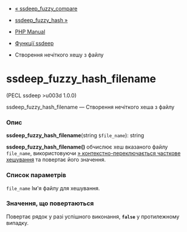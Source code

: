 - [« ssdeep_fuzzy_compare](function.ssdeep-fuzzy-compare.md)
- [ssdeep_fuzzy_hash »](function.ssdeep-fuzzy-hash.md)

- [PHP Manual](index.md)
- [Функції ssdeep](ref.ssdeep.md)
- Створення нечіткого хешу з файлу

# ssdeep_fuzzy_hash_filename

(PECL ssdeep \>u003d 1.0.0)

ssdeep_fuzzy_hash_filename — Створення нечіткого хеша з файлу

### Опис

**ssdeep_fuzzy_hash_filename**(string `$file_name`): string

**ssdeep_fuzzy_hash_filename()** обчислює хеш вказаного файлу
`file_name`, використовуючи [» контекстно-переключається часткове
хешування](http://dfrws.org/2006/proceedings/12-Kornblum.pdf) та
повертає його значення.

### Список параметрів

`file_name`
Ім'я файлу для хешування.

### Значення, що повертаються

Повертає рядок у разі успішного виконання, **`false`** у протилежному
випадку.
